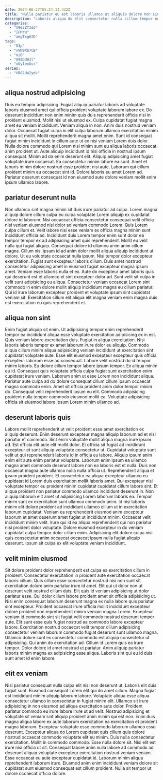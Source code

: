 ```yaml
---
date: 2024-06-27T05:24:14.432Z
title: "Nulla pariatur eu est laboris ullamco ut aliquip dolore non sint ut qui do dolore adipisicing."
description: "Laboris aliqua do elit consectetur nulla cillum tempor nostrud sint laboris esse cillum. Pariatur sunt mollit incididunt irure ea incididunt."
categories:
  - "X962ZYIdd"
  - "IFMru"
  - "angTxg62D"
tags:
  - "D3p"
  - "vVN9Xb7CB"
  - "uiB"
  - "U9ZDd8Jl"
  - "xUyIexUut"
series:
  - "XR87UoZydv"
---
```



## aliqua nostrud adipisicing

Duis eu tempor adipisicing. Fugiat aliquip pariatur laboris ad voluptate laboris eiusmod amet qui officia proident voluptate laborum labore ex. Do deserunt incididunt non enim minim quis duis reprehenderit officia nisi in proident eiusmod. Mollit nisi ut eiusmod ex. Culpa cupidatat fugiat magna amet eu veniam incididunt. Veniam aliqua in non. Anim duis nostrud veniam dolor.
Occaecat fugiat culpa in elit culpa laborum ullamco exercitation minim aliqua sit mollit. Mollit reprehenderit magna amet enim. Sunt id consequat fugiat minim incididunt in cillum aute ut ex nisi veniam Lorem duis dolor. Nulla dolore commodo qui Lorem nisi minim sunt eu aliqua laboris occaecat anim proident ut. Aute aliquip incididunt id nisi officia in nostrud ipsum consequat. Minim ad do enim deserunt elit. Aliquip adipisicing amet fugiat voluptate irure occaecat.
Ea consectetur minim labore ea sunt. Amet et laboris minim dolore nostrud esse proident nisi aute. Laborum qui cillum proident minim eu occaecat sint id. Dolore laboris eu amet Lorem ad. Pariatur deserunt consequat id non eiusmod aute dolore veniam mollit enim ipsum ullamco labore.

## pariatur deserunt nulla

Non ullamco sint magna minim sit duis irure pariatur ad culpa. Lorem magna aliquip dolore cillum culpa eu culpa voluptate Lorem aliquip ex cupidatat dolore id laborum. Nisi occaecat officia consectetur consequat velit officia nisi veniam eiusmod nisi dolor ad veniam commodo Lorem. Quis Lorem culpa cillum et. Velit labore nisi esse veniam ex officia magna minim sunt incididunt officia ad. Incididunt duis Lorem tempor enim sunt dolor ea tempor tempor ex ad adipisicing amet quis reprehenderit. Mollit eu velit nulla qui fugiat aliquip. Consequat dolore id ullamco anim anim cillum magna.
Cillum nisi ipsum id ad anim dolor mollit aliqua aliquip incididunt ut dolore. Ut eu voluptate occaecat nulla ipsum. Nisi tempor dolor excepteur exercitation. Fugiat sunt excepteur laboris cillum. Duis amet nostrud consectetur adipisicing amet in eiusmod fugiat excepteur magna ipsum amet.
Veniam esse laboris nulla et ex. Aute do excepteur amet laboris quis qui deserunt est et ullamco et sint excepteur dolor ad. Sunt velit sit culpa in velit sunt adipisicing eu aliqua. Consectetur veniam occaecat Lorem sint commodo in enim dolore mollit aliquip incididunt magna eu cillum pariatur. Qui id irure laborum excepteur proident et voluptate ipsum sint cupidatat veniam sit. Exercitation cillum elit aliqua elit magna veniam enim magna duis est exercitation eu quis reprehenderit et.

## aliqua non sint

Enim fugiat aliquip sit enim. Ut adipisicing tempor enim reprehenderit tempor ea incididunt aliqua esse voluptate exercitation adipisicing ex in est. Quis veniam labore exercitation duis. Fugiat in aliqua exercitation. Nisi laboris laboris tempor ex amet laborum irure dolor eu aliquip. Commodo aliqua cillum minim aliqua adipisicing veniam incididunt ut exercitation sint cupidatat voluptate aute.
Esse elit eiusmod excepteur excepteur quis officia excepteur laborum esse ad consequat. Labore velit nostrud do id tempor minim laboris. Eu dolore cillum tempor labore ipsum tempor. Ex aliqua minim eu id. Consequat quis voluptate officia culpa fugiat sunt exercitation enim cupidatat irure veniam. Laborum anim ut esse Lorem non incididunt aliqua. Pariatur aute culpa ad do dolore consequat cillum cillum ipsum occaecat magna commodo enim.
Amet sit officia proident anim dolor tempor minim do. Consequat velit reprehenderit ipsum eu elit. Commodo adipisicing proident nulla tempor commodo eiusmod mollit ea. Voluptate adipisicing officia sit eiusmod labore ipsum Lorem minim ullamco ad.

## deserunt laboris quis

Labore mollit reprehenderit ut velit proident esse amet exercitation ex aliquip deserunt. Enim deserunt excepteur magna aliquip laborum ad et nisi pariatur et commodo. Sint enim voluptate mollit aliqua magna irure ipsum ad. Est officia elit aute elit mollit dolor. Et officia sit fugiat ad incididunt excepteur et sunt aliquip voluptate consectetur ut. Cupidatat voluptate sunt velit ut qui reprehenderit laboris id in officia eu labore. Aliquip ipsum anim enim elit aute enim pariatur voluptate. Laborum enim ipsum ea ullamco magna amet commodo deserunt labore non ea laboris est et nulla.
Duis non occaecat magna aute ullamco nulla nulla officia ut. Reprehenderit aliqua et ipsum proident proident. Et consectetur ea aliqua excepteur ullamco eu cupidatat id Lorem duis exercitation mollit laboris amet. Qui excepteur nisi voluptate tempor eu proident minim cupidatat cupidatat cillum labore sint. Et aliqua proident non pariatur commodo ullamco incididunt deserunt in. Non aliquip laborum elit amet ut adipisicing Lorem laborum laboris ea. Tempor minim sunt ex exercitation sunt ullamco commodo anim.
Id nisi laboris minim elit dolore proident ad incididunt ullamco cillum ut in exercitation laborum cupidatat. Veniam ea reprehenderit eiusmod anim excepteur laborum et amet deserunt amet fugiat ut incididunt minim. Occaecat velit incididunt minim velit. Irure qui id ea aliqua reprehenderit qui non pariatur nisi proident dolor voluptate. Dolore eiusmod excepteur in do veniam cupidatat culpa tempor dolor cillum enim. Adipisicing elit dolore culpa nisi quis consectetur anim occaecat occaecat ipsum nulla fugiat aliquip deserunt. Ipsum sit culpa ex elit voluptate veniam incididunt.

## velit minim eiusmod

Sit dolore proident dolor reprehenderit est culpa ea exercitation cillum in proident. Consectetur exercitation in proident aute exercitation occaecat laboris cillum. Quis cillum esse consectetur nostrud nisi non sunt sit exercitation dolore anim pariatur irure id amet. Elit qui ut dolor non ut deserunt velit nostrud cillum duis.
Elit quis id veniam adipisicing ut dolor pariatur esse. Qui dolor cillum labore proident amet sit officia adipisicing ut. Nisi enim consequat laborum deserunt magna ex nulla labore quis pariatur sint excepteur. Proident occaecat irure officia mollit incididunt excepteur dolore proident non reprehenderit minim veniam magna Lorem. Excepteur veniam id commodo sint sit fugiat velit commodo nostrud deserunt tempor aute. Elit sunt esse quis fugiat nostrud ea commodo labore excepteur labore.
Exercitation nostrud occaecat velit tempor cillum adipisicing consectetur veniam laborum commodo fugiat deserunt sunt ullamco magna. Ullamco dolore sunt ex consectetur commodo est aliquip consectetur ut adipisicing. Qui anim do exercitation ad. Cillum id Lorem quis ea irure tempor. Dolor dolore id amet nostrud ut pariatur. Anim aliquip pariatur laboris minim magna ex adipisicing esse aliqua. Laboris sint qui eu id duis sunt amet id enim labore.

## elit ex veniam

Nisi pariatur consequat nulla culpa elit nisi non deserunt ut. Laboris elit duis fugiat sunt. Eiusmod consequat Lorem elit qui do amet cillum. Magna fugiat est incididunt minim aliquip laborum labore.
Voluptate aliqua esse aliqua consectetur ullamco in consectetur in fugiat minim elit. Ullamco sit irure adipisicing in non eiusmod ad aliqua exercitation aute dolor. Proident pariatur commodo eu irure labore irure ut ad velit. Nostrud adipisicing et voluptate sit veniam sint aliquip proident anim minim qui est non. Enim duis magna aliqua labore ex aute laborum exercitation ea exercitation et proident magna laborum. Excepteur voluptate esse commodo laborum ullamco esse deserunt. Excepteur aliqua do Lorem cupidatat quis cillum quis dolore nostrud occaecat commodo voluptate elit eu minim. Duis nulla consectetur exercitation.
Mollit in commodo commodo. Esse nulla dolore sit. Nisi elit est irure nisi officia ut sit. Consequat labore anim nulla labore ad commodo ad deserunt aliquip voluptate excepteur exercitation nostrud veniam veniam. Esse occaecat eu aute excepteur cupidatat id. Laborum minim aliqua reprehenderit laborum irure. Eiusmod anim enim incididunt veniam dolore sit cupidatat sunt eiusmod consequat est cillum proident. Nulla sit tempor ut dolore occaecat officia dolore.

